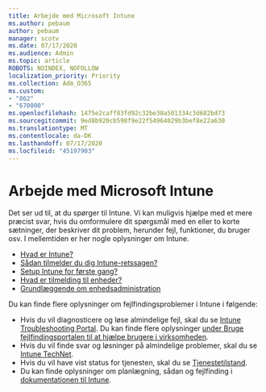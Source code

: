 ```yaml
---
title: Arbejde med Microsoft Intune
ms.author: pebaum
author: pebaum
manager: scotv
ms.date: 07/17/2020
ms.audience: Admin
ms.topic: article
ROBOTS: NOINDEX, NOFOLLOW
localization_priority: Priority
ms.collection: Adm_O365
ms.custom:
- "862"
- "670000"
ms.openlocfilehash: 1475e2caff83fd92c32be38a501334c3d682bd73
ms.sourcegitcommit: 9ed8b920cb598f9e22f54964029b3bef8e22a630
ms.translationtype: MT
ms.contentlocale: da-DK
ms.lasthandoff: 07/17/2020
ms.locfileid: "45197903"
---
```

# <a name="working-with-microsoft-intune"></a>Arbejde med Microsoft Intune

Det ser ud til, at du spørger til Intune. Vi kan muligvis hjælpe med et mere præcist svar, hvis du omformulere dit spørgsmål med en eller to korte sætninger, der beskriver dit problem, herunder fejl, funktioner, du bruger osv. I mellemtiden er her nogle oplysninger om Intune.

- [Hvad er Intune?](https://docs.microsoft.com/intune/what-is-intune)
- [Sådan tilmelder du dig Intune-retssagen?](https://docs.microsoft.com/intune/free-trial-sign-up)
- [Setup Intune for første gang?](https://docs.microsoft.com/intune/setup-steps)
- [Hvad er tilmelding til enheder?](https://docs.microsoft.com/intune/device-enrollment)
- [Grundlæggende om enhedsadministration](https://docs.microsoft.com/mem/intune/fundamentals/)

Du kan finde flere oplysninger om fejlfindingsproblemer i Intune i følgende:

- Hvis du vil diagnosticere og løse almindelige fejl, skal du se [Intune Troubleshooting Portal](https://aka.ms/intunetroubleshooting). Du kan finde flere oplysninger [under Bruge fejlfindingsportalen til at hjælpe brugere i virksomheden](https://docs.microsoft.com/intune/help-desk-operators).
- Hvis du vil finde svar og løsninger på almindelige problemer, skal du se [Intune TechNet](https://aka.ms/intuneforums).
- Hvis du vil have vist status for tjenesten, skal du se [Tjenestetilstand](https://portal.office.com/AdminPortal/Home#/servicehealth).
- Du kan finde oplysninger om planlægning, sådan og fejlfinding i [dokumentationen til Intune](https://docs.microsoft.com/intune/).